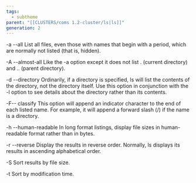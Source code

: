 ```yaml
---
tags:
  - subtheme
parent: "[[CLUSTERS/coms 1.2-cluster/ls|ls]]"
generation: 2
---
```

-a  --all    List all files, even those with names that begin with a
period, which are normally not listed (that is, hidden).

-A  --almost-all    Like the -a option except it does not list . (current directory) and .. (parent directory).

-d  --directory    Ordinarily, if a directory is specified, ls will list the
contents of the directory, not the directory itself. Use this
option in conjunction with the -l option to see details
about the directory rather than its contents.

-F--  classify    This option will append an indicator character to the
end of each listed name. For example, it will append a
forward slash (/) if the name is a directory.

-h  --human-readable    In long format listings, display file sizes in human-
readable format rather than in bytes.

-r  --reverse    Display the results in reverse order. Normally, ls displays its results in ascending alphabetical order.

-S    Sort results by file size.

-t    Sort by modification time.

